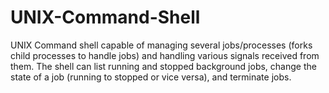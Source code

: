 # UNIX-Command-Shell
UNIX Command shell capable of managing several jobs/processes (forks child processes to handle jobs) and handling various signals received from them. The shell can list  running and stopped background jobs, change the state of a job (running to stopped or vice versa), and terminate jobs.
